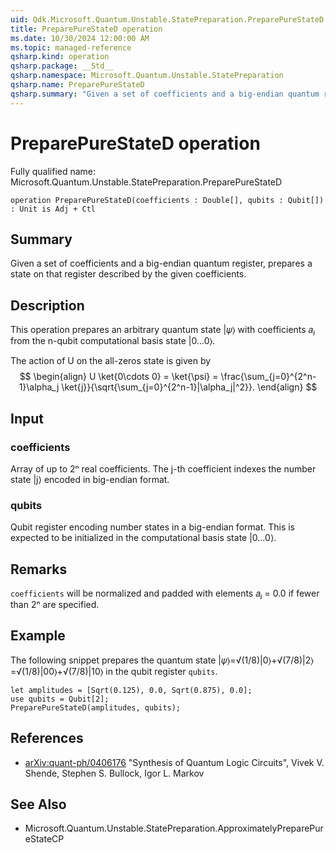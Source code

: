 ```yaml
---
uid: Qdk.Microsoft.Quantum.Unstable.StatePreparation.PreparePureStateD
title: PreparePureStateD operation
ms.date: 10/30/2024 12:00:00 AM
ms.topic: managed-reference
qsharp.kind: operation
qsharp.package: __Std__
qsharp.namespace: Microsoft.Quantum.Unstable.StatePreparation
qsharp.name: PreparePureStateD
qsharp.summary: "Given a set of coefficients and a big-endian quantum register, prepares a state on that register described by the given coefficients."
---
```


# PreparePureStateD operation

Fully qualified name: Microsoft.Quantum.Unstable.StatePreparation.PreparePureStateD

```qsharp
operation PreparePureStateD(coefficients : Double[], qubits : Qubit[]) : Unit is Adj + Ctl
```

## Summary
Given a set of coefficients and a big-endian quantum register,
prepares a state on that register described by the given coefficients.

## Description
This operation prepares an arbitrary quantum
state |𝜓⟩ with coefficients 𝑎ⱼ from
the n-qubit computational basis state |0...0⟩.

The action of U on the all-zeros state is given by
$$
\begin{align}
    U \ket{0\cdots 0} = \ket{\psi} = \frac{\sum_{j=0}^{2^n-1}\alpha_j \ket{j}}{\sqrt{\sum_{j=0}^{2^n-1}|\alpha_j|^2}}.
\end{align}
$$

## Input
### coefficients
Array of up to 2ⁿ real coefficients. The j-th coefficient
indexes the number state |j⟩ encoded in big-endian format.

### qubits
Qubit register encoding number states in a big-endian format. This is
expected to be initialized in the computational basis state |0...0⟩.

## Remarks
`coefficients` will be normalized and padded with
elements 𝑎ⱼ = 0.0 if fewer than 2ⁿ are specified.

## Example
The following snippet prepares the quantum state |𝜓⟩=√(1/8)|0⟩+√(7/8)|2⟩=√(1/8)|00⟩+√(7/8)|10⟩
in the qubit register `qubits`.
```qsharp
let amplitudes = [Sqrt(0.125), 0.0, Sqrt(0.875), 0.0];
use qubits = Qubit[2];
PreparePureStateD(amplitudes, qubits);
```

## References
- [arXiv:quant-ph/0406176](https://arxiv.org/abs/quant-ph/0406176)
  "Synthesis of Quantum Logic Circuits",
  Vivek V. Shende, Stephen S. Bullock, Igor L. Markov

## See Also
- Microsoft.Quantum.Unstable.StatePreparation.ApproximatelyPreparePureStateCP
